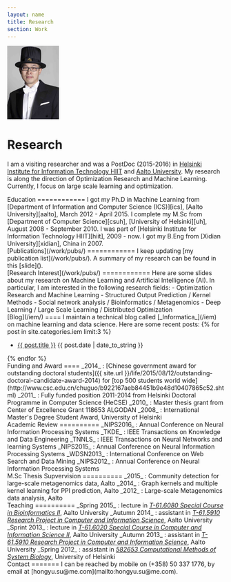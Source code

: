 ```yaml
---
layout: name
title: Research
section: Work
---
```


<img class='inset right' src='/images/hongyu_su.jpg' title='Hongyu Su' alt='' width='120px' />

Research
========

I am a visiting researcher and was a PostDoc (2015-2016) in [Helsinki Institute for Information Technology HIIT][hiit] and [Aalto University][aalto]. My research is along the direction of Optimization Research and Machine Learning. Currently, I focus on large scale learning and optimization.

<div class="section" markdown="1">
Education
============
I got my Ph.D in Machine Learning from [Department of Information and Computer Science (ICS)][ics], [Aalto University][aalto], March 2012 - April 2015.   
I complete my M.Sc from [Department of Computer Science][csuh], [University of Helsinki][uh], August 2008 - September 2010.  
I was part of [Helsinki Institute for Information Technology HIIT][hiit], 2009 - now.  
I got my B.Eng from [Xidian University][xidian], China in 2007.
</div>

<div class="section" markdown="1">
[Publications](/work/pubs/)
============
I keep updating [my publication list](/work/pubs/).
A summary of my research can be found in this [slide]().
</div>

<div class="section" markdown="1">
[Research Interest](/work/pubs/)
============
Here are some slides about my research on Machine Learning and Artificial Intelligence (AI). In particular, I am interested in the following research fields:
- Optimization Research and Machine Learning
- Structured Output Prediction / Kernel Methods
- Social network analysis / Bioinformatics / Metagenomics
- Deep Learning / Large Scale Learning / Distributed Optimization
</div>

[ics]:   http://cs.aalto.fi/en
[hiit]:  http://www.hiit.fi/en
[aalto]: http://www.aalto.fi/en
[csuh]:  http://www.cs.helsinki.fi.en
[uh]:    http://www.helsinki.fi/en
[xidian]:http://xidian.edu.cn

<div class="section" markdown="1">
[Blog](/iem/)
====
I maintain a technical blog called [_Informatica_](/iem) on machine learning and data science. Here are some recent posts:
{% for post in site.categories.iem limit:3 %}
<ul class="compact recent">
<li>
	<a href="{{ post.url }}" title="{{ post.excerpt }}">{{ post.title }}</a>
	<span class="date">{{ post.date | date_to_string }}</span> 
</li>
</ul>
{% endfor %}
</div>

<div class="section" markdown="1">
Funding and Award
====
_2014_ : [Chinese government award for outstanding doctoral students]({{ site.url }}/life/2015/08/12/outstanding-doctoral-candidate-award-2014) for [top 500 students world wide](http://www.csc.edu.cn/chuguo/b922167aeb84451b9e48d10407865c52.shtml)  
_2011_ : Fully funded position 2011-2014 from Helsinki Doctoral Programme in Computer Science (HeCSE)  
_2010_ : Master thesis grant from Center of Excellence Grant 118653 ALGODAN  
_2008_ : International Master's Degree Student Award, University of Helsinki  
</div>


<div class="section" markdown="1">
Academic Review 
==========
_NIPS2016_ : Annual Conference on Neural Information Processing Systems   
_TKDE_ : IEEE Transactions on Knowledge and Data Engineering   
_TNNLS_ : IEEE Transactions on Neural Networks and learning Systems   
_NIPS2015_ : Annual Conference on Neural Information Processing Systems   
_WDSN2013_ : International Conference on Web Search and Data Mining   
_NIPS2012_ : Annual Conference on Neural Information Processing Systems   
</div>


<div class="section" markdown="1">
M.Sc Thesis Supvervision 
==========  
_2015_ : Community detection for large-scale metagenomics data, Aalto  
_2014_ : Graph kernels and multiple kernel learning for PPI prediction, Aalto  
_2012_ : Large-scale Metagenomics data analysis, Aalto  
</div>  

<div class="section" markdown="1">
Teaching 
==========  
_Spring 2015_ : lecture in <i><a href="https://noppa.aalto.fi/noppa/kurssi/t-61.6080/etusivu">T-61.6080 Special Course in Bioinformatics II</a></i>, Aalto University  
_Autumn 2014_ : assistant in <i><a href="https://noppa.aalto.fi/noppa/kurssi/t-61.5910/esite">T-61.5910 Research Project in Computer and Information Science</a></i>, Aalto University  
_Sprint 2013_ : lecture in <i><a href="https://noppa.aalto.fi/noppa/kurssi/t-61.6020/materiaali">T-61.6020 Special Course in Computer and Information Science II</a></i>, Aalto University	  
_Autumn 2013_ : assistant in <i><a href="https://noppa.aalto.fi/noppa/kurssi/t-61.5910/esite">T-61.5910 Research Project in Computer and Information Science</a></i>, Aalto University  
_Spring 2012_ : assistant in <i><a href="http://www.cs.helsinki.fi/en/courses/582653/2012/k/k/1">582653 Computational Methods of System Biology</a></i>, University of Helsinki  
</div>


<div class="section" markdown="1">
Contact 
=======
I can be reached by mobile on (+358) 50 337 1776, by email at [hongyu.su@me.com](mailto:hongyu.su@me.com). 
</div>


